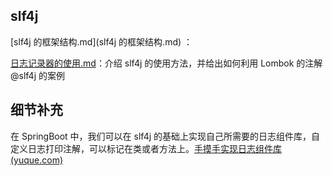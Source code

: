 ## slf4j

[slf4j 的框架结构.md](slf4j 的框架结构.md) ：

[日志记录器的使用.md](./日志记录器的使用.md)：介绍 slf4j 的使用方法，并给出如何利用 Lombok 的注解 @slf4j 的案例









## 细节补充

在 SpringBoot 中，我们可以在 slf4j 的基础上实现自己所需要的日志组件库，自定义日志打印注解，可以标记在类或者方法上。[手摸手实现日志组件库 (yuque.com)](https://www.yuque.com/magestack/12306/xbqtshu86z8hq4t2)